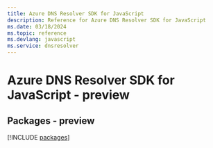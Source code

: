 ```yaml
---
title: Azure DNS Resolver SDK for JavaScript
description: Reference for Azure DNS Resolver SDK for JavaScript
ms.date: 03/18/2024
ms.topic: reference
ms.devlang: javascript
ms.service: dnsresolver
---
```

# Azure DNS Resolver SDK for JavaScript - preview
## Packages - preview
[!INCLUDE [packages](dns-resolver-index.md)]